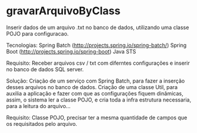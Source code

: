 # gravarArquivoByClass
Inserir dados de um arquivo .txt no banco de dados, utilizando uma classe POJO para configuracao.

Tecnologias:
Spring Batch (http://projects.spring.io/spring-batch/)
Spring Boot  (http://projects.spring.io/spring-boot)
Java
STS


Requisito:
Receber arquivos csv / txt com diferntes configurações e inserir no banco de dados SQL server.

Solução:
Criação de um serviço com Spring Batch, para fazer a inserção desses arquivos no banco de dados.
Criação de uma classe Util, para auxilia a aplicação e fazer com que as configurações fiquem dinâmicas, assim, 
o sistema ler a classe POJO, e cria toda a infra estrutura necessaria, para a leitura do arquivo...


Requisito:
Classe POJO, precisar ter a mesma quantidade de campos que os requisitados pelo arquivo.
